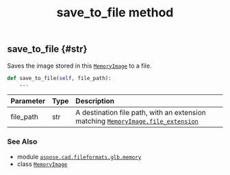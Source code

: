 ﻿---
title: save_to_file method
second_title: Aspose.CAD for Python via .NET API References
description: 
type: docs
weight: 60
url: /python-net/aspose.cad.fileformats.glb.memory/memoryimage/save_to_file/
is_root: false
---

## save_to_file {#str}

Saves the image stored in this [`MemoryImage`](/cad/python-net/aspose.cad.fileformats.glb.memory/memoryimage) to a file.



```python
def save_to_file(self, file_path):
    ...
```


| Parameter | Type | Description |
| :- | :- | :- |
| file_path | str | A destination file path, with an extension matching [`MemoryImage.file_extension`](/cad/python-net/aspose.cad.fileformats.glb.memory/memoryimage#file_extension) |



### See Also
* module [`aspose.cad.fileformats.glb.memory`](../../)
* class [`MemoryImage`](/cad/python-net/aspose.cad.fileformats.glb.memory/memoryimage)

